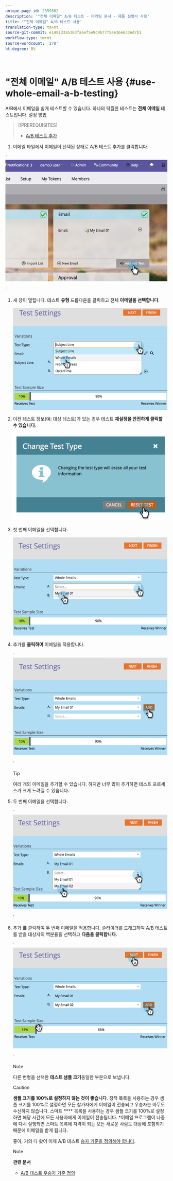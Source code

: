 ```yaml
---
unique-page-id: 2359502
description: '"전체 이메일" A/B 테스트 - 마케팅 문서 - 제품 설명서 사용'
title: '"전체 이메일" A/B 테스트 사용'
translation-type: tm+mt
source-git-commit: e149133a5383faaef5e9c9b7775ae36e633ed7b1
workflow-type: tm+mt
source-wordcount: '278'
ht-degree: 0%

---
```



# &quot;전체 이메일&quot; A/B 테스트 사용 {#use-whole-email-a-b-testing}

A/B에서 이메일을 쉽게 테스트할 수 있습니다. 하나의 탁월한 테스트는 **전체 이메일** 테스트입니다. 설정 방법

>[!PREREQUISITES]
>
>* [A/B 테스트 추가](add-an-a-b-test.md)

>



1. 이메일 타일에서 이메일이 선택된 상태로 A/B 테스트 추가를 클릭합니다.

` ![](assets/image2014-9-12-15-3a22-3a12.png)

`

1. 새 창이 열립니다. 테스트 **유형** 드롭다운을 클릭하고 전체 **이메일을 선택합니다**.

   ![](assets/image2014-9-12-15-3a22-3a27.png)

1. 이전 테스트 정보(예: 대상 테스트)가 있는 경우 테스트 **재설정을 안전하게 클릭할 수 있습니다**.

   ![](assets/image2014-9-12-15-3a22-3a40.png)

1. 첫 번째 이메일을 선택합니다.

   ![](assets/image2014-9-12-15-3a22-3a52.png)

1. 추가를 **클릭하여** 이메일을 적용합니다.

   ` ![](assets/image2014-9-12-15-3a23-3a20.png)

   `

   >[!TIP]
   >
   >여러 개의 이메일을 추가할 수 있습니다. 하지만 너무 많이 추가하면 테스트 프로세스가 크게 느려질 수 있습니다.

1. 두 번째 이메일을 선택합니다.

   ` ![](assets/image2014-9-12-15-3a23-3a49.png)

   `

1. 추가 **를** 클릭하여 두 번째 이메일을 적용합니다. 슬라이더를 드래그하여 A/B 테스트를 받을 대상자의 백분율을 선택하고 **다음을 클릭합니다**.

   ` ![](assets/image2014-9-12-15-3a24-3a1.png)

   `

   >[!NOTE]
   >
   >다른 변형을 선택한 **테스트 샘플 크기**&#x200B;동일한 부분으로 보냅니다.

   >[!CAUTION]
   >
   >**샘플 크기를 100%로 설정하지 않는 것이 좋습니다**. 정적 목록을 사용하는 경우 샘플 크기를 100%로 설정하면 모든 참가자에게 이메일이 전송되고 우승자는 아무도 수신하지 않습니다. 스마트 **** 목록을 사용하는 경우 샘플 크기를 100%로 설정하면 해당 시간에 모든 사용자에게 이메일이 전송됩니다. *이메일 프로그램이 나중에 다시 실행되면 스마트 목록에 자격이 되는 모든 새로운 사람도 대상에 포함되기 때문에 이메일을 받게 됩니다.

   좋아, 거의 다 왔어 이제 A/B 테스트 [승자 기준을 정의해야 합니다](define-the-a-b-test-winner-criteria.md).

   >[!NOTE]
   >
   >**관련 문서**
   >
   >    
   >    
   >    * [A/B 테스트 우승자 기준 정의](define-the-a-b-test-winner-criteria.md)


